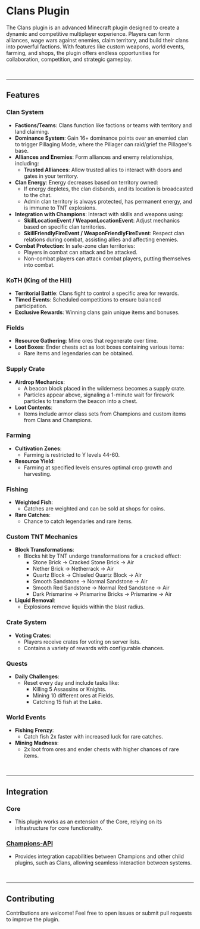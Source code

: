 # Clans Plugin

The Clans plugin is an advanced Minecraft plugin designed to create a dynamic and competitive multiplayer experience. Players can form alliances, wage wars against enemies, claim territory, and build their clans into powerful factions. With features like custom weapons, world events, farming, and shops, the plugin offers endless opportunities for collaboration, competition, and strategic gameplay.

<br>

---

## Features

### Clan System
- **Factions/Teams**: Clans function like factions or teams with territory and land claiming.
- **Dominance System**: Gain 16+ dominance points over an enemied clan to trigger Pillaging Mode, where the Pillager can raid/grief the Pillagee's base.
- **Alliances and Enemies**: Form alliances and enemy relationships, including:
    - **Trusted Alliances**: Allow trusted allies to interact with doors and gates in your territory.
- **Clan Energy**: Energy decreases based on territory owned:
    - If energy depletes, the clan disbands, and its location is broadcasted to the chat.
    - Admin clan territory is always protected, has permanent energy, and is immune to TNT explosions.
- **Integration with Champions**: Interact with skills and weapons using:
    - **SkillLocationEvent / WeaponLocationEvent**: Adjust mechanics based on specific clan territories.
    - **SkillFriendlyFireEvent / WeaponFriendlyFireEvent**: Respect clan relations during combat, assisting allies and affecting enemies.
- **Combat Protection**: In safe-zone clan territories:
    - Players in combat can attack and be attacked.
    - Non-combat players can attack combat players, putting themselves into combat.

### KoTH (King of the Hill)
- **Territorial Battle**: Clans fight to control a specific area for rewards.
- **Timed Events**: Scheduled competitions to ensure balanced participation.
- **Exclusive Rewards**: Winning clans gain unique items and bonuses.

### Fields
- **Resource Gathering**: Mine ores that regenerate over time.
- **Loot Boxes**: Ender chests act as loot boxes containing various items:
    - Rare items and legendaries can be obtained.

### Supply Crate
- **Airdrop Mechanics**:
    - A beacon block placed in the wilderness becomes a supply crate.
    - Particles appear above, signaling a 1-minute wait for firework particles to transform the beacon into a chest.
- **Loot Contents**:
    - Items include armor class sets from Champions and custom items from Clans and Champions.

### Farming
- **Cultivation Zones**:
    - Farming is restricted to Y levels 44-60.
- **Resource Yield**:
    - Farming at specified levels ensures optimal crop growth and harvesting.

### Fishing
- **Weighted Fish**:
    - Catches are weighted and can be sold at shops for coins.
- **Rare Catches**:
    - Chance to catch legendaries and rare items.

### Custom TNT Mechanics
- **Block Transformations**:
    - Blocks hit by TNT undergo transformations for a cracked effect:
        - Stone Brick → Cracked Stone Brick → Air
        - Nether Brick → Netherrack → Air
        - Quartz Block → Chiseled Quartz Block → Air
        - Smooth Sandstone → Normal Sandstone → Air
        - Smooth Red Sandstone → Normal Red Sandstone → Air
        - Dark Prismarine → Prismarine Bricks → Prismarine → Air
- **Liquid Removal**:
    - Explosions remove liquids within the blast radius.

### Crate System
- **Voting Crates**:
    - Players receive crates for voting on server lists.
    - Contains a variety of rewards with configurable chances.

### Quests
- **Daily Challenges**:
    - Reset every day and include tasks like:
        - Killing 5 Assassins or Knights.
        - Mining 10 different ores at Fields.
        - Catching 15 fish at the Lake.

### World Events
- **Fishing Frenzy**:
    - Catch fish 2x faster with increased luck for rare catches.
- **Mining Madness**:
    - 2x loot from ores and ender chests with higher chances of rare items.

<br>

---

## Integration

### Core
- This plugin works as an extension of the Core, relying on its infrastructure for core functionality.

### [Champions-API](https://github.com/TR4E/ClansAU-Champions-API)
- Provides integration capabilities between Champions and other child plugins, such as Clans, allowing seamless interaction between systems.

<br>

---

## Contributing

Contributions are welcome! Feel free to open issues or submit pull requests to improve the plugin.
